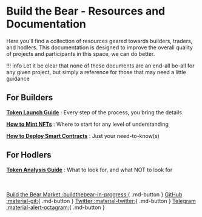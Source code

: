 # **Build the Bear - Resources and Documentation**
Here you'll find a collection of resources geared towards builders, traders, and hodlers.
This documentation is designed to improve the overall quality of projects and participants in this space, we can do better.

!!! info
    Let it be clear that none of these documents are an end-all be-all for any given project, but simply a reference for those that may need a little guidance

## For Builders
**[Token Launch Guide](/docs/launch)** : Every step of the process, you bring the details

**[How to Mint NFTs](/docs/minting)** : Where to start for any level of understanding

**[How to Deploy Smart Contracts](/docs/deploying)** : Just your need-to-know(s)

## For Hodlers
**[Token Analysis Guide](/docs/analysis)** : What to look for, and what NOT to look for

<br></br>
[Build the Bear Market :buildthebear-in-progress:](https://www.buildthebear.market){ .md-button }
[GitHub :material-git:](https://github.com/Build-the-Bear){ .md-button }
[Twitter :material-twitter:](https://twitter.com/BuildingtheBear){ .md-button }
[Telegram :material-alert-octagram:](https://www.t.me/BuildtheBear){ .md-button }
